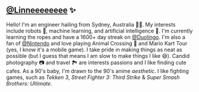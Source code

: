 ## [@Linneeeeeeee](https://www.github.com/lindsaygelle) ✨

Hello! I'm an engineer hailing from Sydney, Australia 🏊‍♂️. My interests include robots 🤖, machine learning, and artificial intelligence 🧠. I'm currently learning the ropes and have a 1600+ day streak on [@Duolingo](https://www.github.com/duolingo). I'm also a fan of [@Nintendo](https://www.github.com/Nintendo) and love playing Animal Crossing 🦝 and Mario Kart Tour (yes, I know it's a mobile game). I take pride in making things as neat as possible (but I guess that means I am slow to make things I like 😅). Candid photography 📷 and travel 🏞️ are interests passions and I like finding cute cafes. As a 90's baby, I'm drawn to the 90's anime _aesthetic_. I like fighting games, such as _Tekken 3_, _Street Fighter 3: Third Strike_ & _Super Smash Brothers: Ultimate_. 

<!--
**lindsaygelle/lindsaygelle** is a ✨ _special_ ✨ repository because its `README.md` (this file) appears on your GitHub profile.

Here are some ideas to get you started:

- 🔭 I’m currently working on ...
- 🌱 I’m currently learning ...
- 👯 I’m looking to collaborate on ...
- 🤔 I’m looking for help with ...
- 💬 Ask me about ...
- 📫 How to reach me: ...
- 😄 Pronouns: ...
- ⚡ Fun fact: ...
-->
